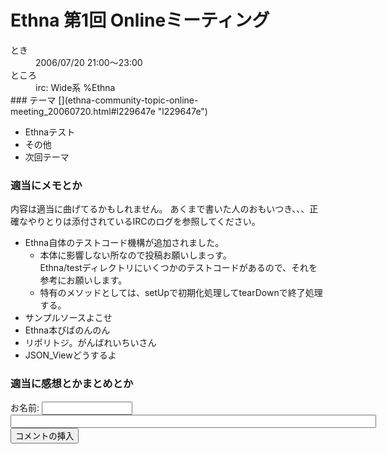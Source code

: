 # Ethna 第1回 Onlineミーティング
<dt>とき</dt>
<dd>2006/07/20 21:00〜23:00</dd>
<dt>ところ</dt>
<dd>irc: Wide系 %Ethna</dd>
</dl>
### テーマ [](ethna-community-topic-online-meeting_20060720.html#l229647e "l229647e")

- Ethnaテスト  
- その他
- 次回テーマ

### 適当にメモとか [](ethna-community-topic-online-meeting_20060720.html#n2a519d9 "n2a519d9")

内容は適当に曲げてるかもしれません。 あくまで書いた人のおもいつき、、、正確なやりとりは添付されているIRCのログを参照してください。

- Ethna自体のテストコード機構が追加されました。
  - 本体に影響しない所なので投稿お願いしまっす。  
Ethna/testディレクトリにいくつかのテストコードがあるので、それを参考にお願いします。
  - 特有のメソッドとしては、setUpで初期化処理してtearDownで終了処理する。
- サンプルソースよこせ
- Ethna本びばのんのん
- リポリトジ。がんばれいちいさん
- JSON\_Viewどうするよ

### 適当に感想とかまとめとか [](ethna-community-topic-online-meeting_20060720.html#j461d322 "j461d322")
  
<form action="http://ethna.jp/index.php" method="post"> 
<div><input type="hidden" name="encode_hint" value="ぷ"></div>
 <div>
  <input type="hidden" name="plugin" value="comment">
  <input type="hidden" name="refer" value="ethna-community-topic-online-meeting_20060720">
  <input type="hidden" name="comment_no" value="0">
  <input type="hidden" name="nodate" value="0">
  <input type="hidden" name="above" value="1">
  <input type="hidden" name="digest" value="be5aa7f5759874871dfc4ec4d1085c1d">
  <label for="_p_comment_name_0">お名前: </label><input type="text" name="name" id="_p_comment_name_0" size="15">

  <input type="text" name="msg" id="_p_comment_comment_0" size="70">
  <input type="submit" name="comment" value="コメントの挿入">
 </div>
</form>
<!-- ??END id:body -->
<!-- ??BEGIN id:summary --><!-- ??END id:note -->

